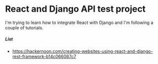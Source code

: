 # React and Django API test project

I'm trying to learn how to integrate React with Django and I'm following a
couple of tutorials.

##### List
* https://hackernoon.com/creating-websites-using-react-and-django-rest-framework-b14c066087c7
